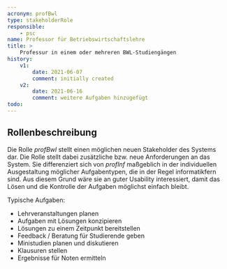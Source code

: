 ```yaml
---
acronym: profBwl
type: stakeholderRole
responsible: 
    - psc
name: Professor für Betriebswirtschaftslehre
title: >
    Professur in einem oder mehreren BWL-Studiengängen
history:
    v1:
        date: 2021-06-07
        comment: initially created
    v2:
        date: 2021-06-16
        comment: weitere Aufgaben hinzugefügt
todo:             
---
```


## Rollenbeschreibung

Die Rolle _profBwl_ stellt einen möglichen neuen Stakeholder des Systems dar. Die Rolle stellt dabei zusätzliche bzw. neue Anforderungen an das System. Sie differenziert sich von _profInf_ maßgeblich in der individuellen Ausgestaltung möglicher Aufgabentypen, die in der Regel informatikfern sind. Aus diesem Grund wäre sie an guter Usability interessiert, damit das Lösen und die Kontrolle der Aufgaben möglichst einfach bleibt. 

Typische Aufgaben:

* Lehrveranstaltungen planen
* Aufgaben mit Lösungen konzipieren
* Lösungen zu einem Zeitpunkt bereitstellen
* Feedback / Beratung für Studierende geben
* Ministudien planen und diskutieren
* Klausuren stellen
* Ergebnisse für Noten ermitteln
